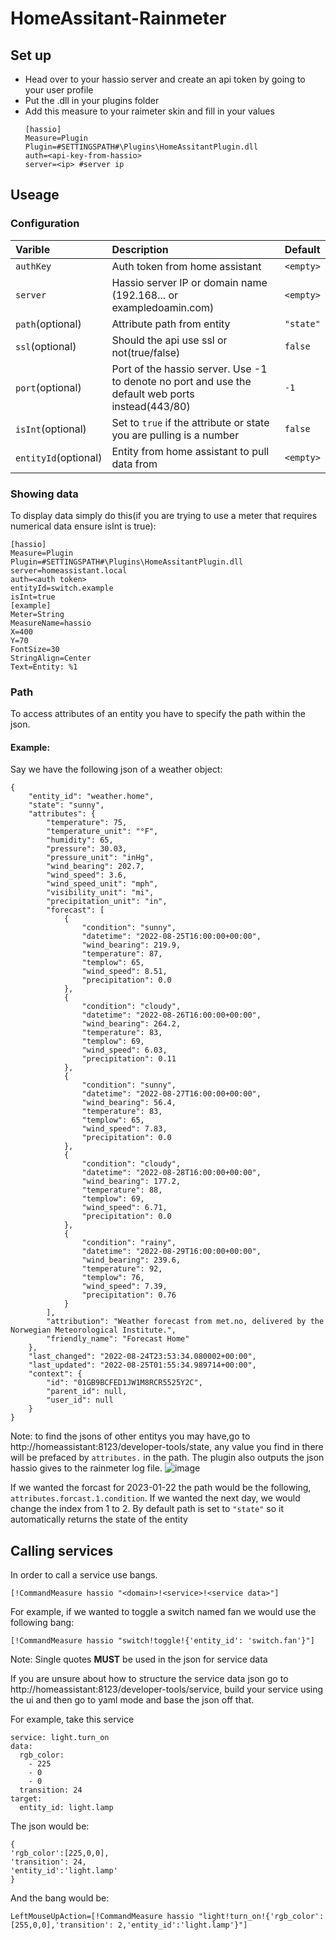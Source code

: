 # HomeAssitant-Rainmeter
## Set up
- Head over to your hassio server and create an api token by going to your user profile
- Put the .dll in your plugins folder
- Add this measure to your raimeter skin and fill in your values
  ```
  [hassio]
  Measure=Plugin
  Plugin=#SETTINGSPATH#\Plugins\HomeAssitantPlugin.dll
  auth=<api-key-from-hassio>
  server=<ip> #server ip
  ```
## Useage
### Configuration
|  Varible             | Description                                                                                | Default |
|     :----            |    :----                                                                                   |  :----  |
| `authKey`            | Auth token from home assistant                                                             |`<empty>`|
| `server`             | Hassio server IP or domain name (192.168... or exampledoamin.com)                          |`<empty>`|
| `path`(optional)     | Attribute path from entity                                                                 |`"state"`|
| `ssl`(optional)      | Should the api use ssl or not(true/false)                                                  |`false`  |
| `port`(optional)     | Port of the hassio server. Use -1 to denote no port and use the default web ports instead(443/80)  |`-1`|                
| `isInt`(optional)    | Set to `true` if the attribute or state you are pulling is a number                        |`false`  |
| `entityId`(optional) | Entity from home assistant to pull data from                                               |`<empty>`|
### Showing data
To display data simply do this(if you are trying to use a meter that requires numerical data ensure isInt is true):
```
[hassio]
Measure=Plugin
Plugin=#SETTINGSPATH#\Plugins\HomeAssitantPlugin.dll
server=homeassistant.local
auth=<auth token>
entityId=switch.example
isInt=true
[example]
Meter=String
MeasureName=hassio
X=400
Y=70
FontSize=30
StringAlign=Center
Text=Entity: %1
```
### Path
To access attributes of an entity you have to specify the path within the json.
#### Example:
Say we have the following json of a weather object:
```
{
    "entity_id": "weather.home",
    "state": "sunny",
    "attributes": {
        "temperature": 75,
        "temperature_unit": "°F",
        "humidity": 65,
        "pressure": 30.03,
        "pressure_unit": "inHg",
        "wind_bearing": 202.7,
        "wind_speed": 3.6,
        "wind_speed_unit": "mph",
        "visibility_unit": "mi",
        "precipitation_unit": "in",
        "forecast": [
            {
                "condition": "sunny",
                "datetime": "2022-08-25T16:00:00+00:00",
                "wind_bearing": 219.9,
                "temperature": 87,
                "templow": 65,
                "wind_speed": 8.51,
                "precipitation": 0.0
            },
            {
                "condition": "cloudy",
                "datetime": "2022-08-26T16:00:00+00:00",
                "wind_bearing": 264.2,
                "temperature": 83,
                "templow": 69,
                "wind_speed": 6.03,
                "precipitation": 0.11
            },
            {
                "condition": "sunny",
                "datetime": "2022-08-27T16:00:00+00:00",
                "wind_bearing": 56.4,
                "temperature": 83,
                "templow": 65,
                "wind_speed": 7.83,
                "precipitation": 0.0
            },
            {
                "condition": "cloudy",
                "datetime": "2022-08-28T16:00:00+00:00",
                "wind_bearing": 177.2,
                "temperature": 88,
                "templow": 69,
                "wind_speed": 6.71,
                "precipitation": 0.0
            },
            {
                "condition": "rainy",
                "datetime": "2022-08-29T16:00:00+00:00",
                "wind_bearing": 239.6,
                "temperature": 92,
                "templow": 76,
                "wind_speed": 7.39,
                "precipitation": 0.76
            }
        ],
        "attribution": "Weather forecast from met.no, delivered by the Norwegian Meteorological Institute.",
        "friendly_name": "Forecast Home"
    },
    "last_changed": "2022-08-24T23:53:34.080002+00:00",
    "last_updated": "2022-08-25T01:55:34.989714+00:00",
    "context": {
        "id": "01GB9BCFED1JW1M8RCR5525Y2C",
        "parent_id": null,
        "user_id": null
    }
}
```
Note: to find the jsons of other entitys you may have,go to http://homeassistant:8123/developer-tools/state, any value you find in there will be prefaced by `attributes.` in the path. The plugin also outputs the json hassio gives to the rainmeter log file.
![image](https://user-images.githubusercontent.com/46071730/213832008-57dee21b-bd8c-4ed4-b40a-43ed545907f3.png)



If we wanted the forcast for 2023-01-22 the path would be the following, `attributes.forcast.1.condition`. If we wanted the next day, we would change the index from 1 to 2. By default path is set to `"state"` so it automatically returns the state of the entity
## Calling services
In order to call a service use bangs.

`[!CommandMeasure hassio "<domain>!<service>!<service data>"]`

For example, if we wanted to toggle a switch named fan we would use the following bang:

`[!CommandMeasure hassio "switch!toggle!{'entity_id': 'switch.fan'}"]`

Note: Single quotes **MUST** be used in the json for service data

If you are unsure about how to structure the service data json go to http://homeassistant:8123/developer-tools/service, build your service using the ui and then go to yaml mode and base the json off that. 

For example, take this service
```
service: light.turn_on
data:
  rgb_color:
    - 225
    - 0
    - 0
  transition: 24
target:
  entity_id: light.lamp
```

The json would be:
```
{
'rgb_color':[225,0,0],
'transition': 24,
'entity_id':'light.lamp'
}
```
And the bang would be:
```
LeftMouseUpAction=[!CommandMeasure hassio "light!turn_on!{'rgb_color':[255,0,0],'transition': 2,'entity_id':'light.lamp'}"]
```
